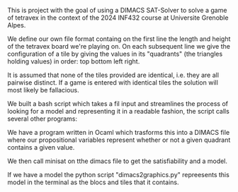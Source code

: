 This is project with the goal of using a DIMACS SAT-Solver to solve a game of tetravex in the context of the 2024 INF432 course at Universite Grenoble Alpes.

We define our own file format containg on the first line the length and height of the tetravex board we're playing on. 
On each subsequent line we give the configuration of a tile by giving the values in its "quadrants" (the triangles holding values) in order: top bottom left right.

It is assumed that none of the tiles provided are identical, i.e. they are all pairwise distinct. If a game is entered with identical tiles the solution will most likely be fallacious.

We built a bash script which takes a fil input and streamlines the process of looking for a model and representing it in a readable fashion, the script calls several other programs:

We have a program written in Ocaml which trasforms this into a DIMACS file where our propositional variables represent whether or not a given quadrant contains a given value.

We then call minisat on tthe dimacs file to get the satisfiability and a model.

If we have a model the python script "dimacs2graphics.py" repreesents this model in the terminal as the blocs and tiles that it contains.
